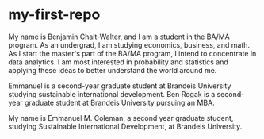 # my-first-repo
My name is Benjamin Chait-Walter, and I am a student in the BA/MA program. As an undergrad, I am studying economics, business, and math. As I start the master's part of the BA/MA program, I intend to concentrate in data analytics. I am most interested in probability and statistics and applying these ideas to better understand the world around me.

Emmanuel is a second-year graduate student at Brandeis University studying sustainable international development. 
Ben Rogak is a second-year graduate student at Brandeis University pursuing an MBA.

My name is Emmanuel M. Coleman, a second year graduate student, studying Sustainable International Development, at Brandeis University. 
